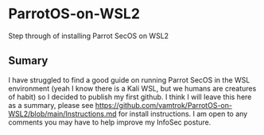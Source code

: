 # ParrotOS-on-WSL2
Step through of installing Parrot SecOS on WSL2

## Sumary
I have struggled to find a good guide on running Parrot SecOS in the WSL environment (yeah I know there is a Kali WSL, but we humans are creatures of habit) so I decided to publish my first github.  I think I will leave this here as a summary, please see https://github.com/vamtrok/ParrotOS-on-WSL2/blob/main/Instructions.md for install instructions. I am open to any comments you may have to help improve my InfoSec posture. 

